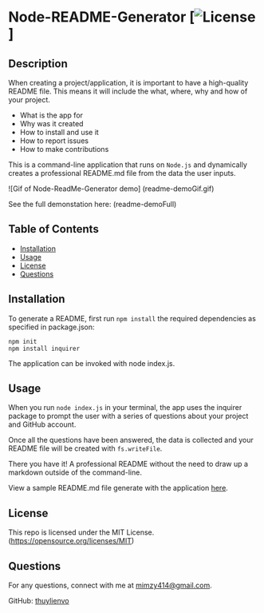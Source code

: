 
  
  # Node-README-Generator [![License](https://img.shields.io/badge/License-MIT-yellow.svg)] 

  ## Description

  When creating a project/application, it is important to have a high-quality README file. This means it will include the what, where, why and how of your project. 

  * What is the app for   
  * Why was it created   
  * How to install and use it  
  * How to report issues  
  * How to make contributions  

  This is a command-line application that runs on `Node.js` and dynamically creates a professional README.md file from the data the user inputs. 

  ![Gif of Node-ReadMe-Generator demo] (readme-demoGif.gif)

   See the full demonstation here: (readme-demoFull)

  ## Table of Contents

  * [Installation](#installation)
  * [Usage](#usage)
  * [License](#license)
  * [Questions](#questions)
  
  ## Installation
  To generate a README, first run `npm install` the required dependencies as specified in package.json:

  `npm init`   
  `npm install inquirer` 

  The application can be invoked with node index.js.

  ## Usage 
  When you run `node index.js` in your terminal, the app uses the inquirer package to prompt the user with a series of questions about your project and GitHub account. 

  Once all the questions have been answered, the data is collected and your README file will be created with `fs.writeFile`.  
  
  There you have it! A professional README without the need to draw up a markdown outside of the command-line.

  View a sample README.md file generate with the application [here](https://github.com/thuylienvo/Node-ReadMe-Generator/tree/main/dist#readme). 

  ## License  

  This repo is licensed under the MIT License. (https://opensource.org/licenses/MIT) 

  ## Questions
  For any questions, connect with me at [mimzy414@gmail.com](mailto:mimzy414@gmail.com). 
  
  GitHub: [thuylienvo](https://github.com/thuylienvo) 


